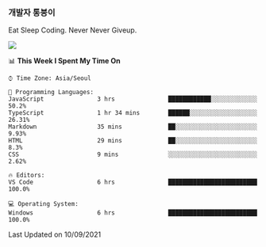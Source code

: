 ### 개발자 통붕이
Eat Sleep Coding.
Never Never Giveup.

<img src="https://github-readme-stats.vercel.app/api/top-langs/?username=tiaz0128&layout=compact" />

<br/>

<!--START_SECTION:waka-->
📊 **This Week I Spent My Time On** 

```text
⌚︎ Time Zone: Asia/Seoul

💬 Programming Languages: 
JavaScript               3 hrs               ████████████░░░░░░░░░░░░░   50.2% 
TypeScript               1 hr 34 mins        ██████░░░░░░░░░░░░░░░░░░░   26.31% 
Markdown                 35 mins             ██░░░░░░░░░░░░░░░░░░░░░░░   9.93% 
HTML                     29 mins             ██░░░░░░░░░░░░░░░░░░░░░░░   8.3% 
CSS                      9 mins              ░░░░░░░░░░░░░░░░░░░░░░░░░   2.62%

🔥 Editors: 
VS Code                  6 hrs               █████████████████████████   100.0%

💻 Operating System: 
Windows                  6 hrs               █████████████████████████   100.0%

```


 Last Updated on 10/09/2021
<!--END_SECTION:waka-->
